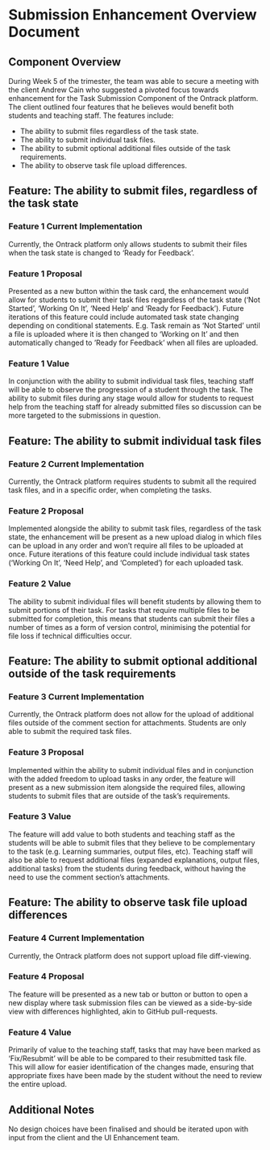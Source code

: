 # Submission Enhancement Overview Document

## Component Overview

During Week 5 of the trimester, the team was able to secure a meeting with the client Andrew Cain
who suggested a pivoted focus towards enhancement for the Task Submission Component of the Ontrack
platform. The client outlined four features that he believes would benefit both students and
teaching staff. The features include:

- The ability to submit files regardless of the task state.
- The ability to submit individual task files.
- The ability to submit optional additional files outside of the task requirements.
- The ability to observe task file upload differences.

## Feature: The ability to submit files, regardless of the task state

### Feature 1 Current Implementation

Currently, the Ontrack platform only allows students to submit their files when the task state is
changed to ‘Ready for Feedback’.

### Feature 1 Proposal

Presented as a new button within the task card, the enhancement would allow for students to submit
their task files regardless of the task state (‘Not Started’, ‘Working On It’, ‘Need Help’ and
‘Ready for Feedback’). Future iterations of this feature could include automated task state changing
depending on conditional statements. E.g. Task remain as ‘Not Started’ until a file is uploaded
where it is then changed to ‘Working on It’ and then automatically changed to ’Ready for Feedback’
when all files are uploaded.

### Feature 1 Value

In conjunction with the ability to submit individual task files, teaching staff will be able to
observe the progression of a student through the task. The ability to submit files during any stage
would allow for students to request help from the teaching staff for already submitted files so
discussion can be more targeted to the submissions in question.

## Feature: The ability to submit individual task files

### Feature 2 Current Implementation

Currently, the Ontrack platform requires students to submit all the required task files, and in a
specific order, when completing the tasks.

### Feature 2 Proposal

Implemented alongside the ability to submit task files, regardless of the task state, the
enhancement will be present as a new upload dialog in which files can be upload in any order and
won’t require all files to be uploaded at once. Future iterations of this feature could include
individual task states (‘Working On It’, ‘Need Help’, and ‘Completed’) for each uploaded task.

### Feature 2 Value

The ability to submit individual files will benefit students by allowing them to submit portions of
their task. For tasks that require multiple files to be submitted for completion, this means that
students can submit their files a number of times as a form of version control, minimising the
potential for file loss if technical difficulties occur.

## Feature: The ability to submit optional additional outside of the task requirements

### Feature 3 Current Implementation

Currently, the Ontrack platform does not allow for the upload of additional files outside of the
comment section for attachments. Students are only able to submit the required task files.

### Feature 3 Proposal

Implemented within the ability to submit individual files and in conjunction with the added freedom
to upload tasks in any order, the feature will present as a new submission item alongside the
required files, allowing students to submit files that are outside of the task’s requirements.

### Feature 3 Value

The feature will add value to both students and teaching staff as the students will be able to
submit files that they believe to be complementary to the task (e.g. Learning summaries, output
files, etc). Teaching staff will also be able to request additional files (expanded explanations,
output files, additional tasks) from the students during feedback, without having the need to use
the comment section’s attachments.

## Feature: The ability to observe task file upload differences

### Feature 4 Current Implementation

Currently, the Ontrack platform does not support upload file diff-viewing.

### Feature 4 Proposal

The feature will be presented as a new tab or button or button to open a new display where task
submission files can be viewed as a side-by-side view with differences highlighted, akin to GitHub
pull-requests.

### Feature 4 Value

Primarily of value to the teaching staff, tasks that may have been marked as ‘Fix/Resubmit’ will be
able to be compared to their resubmitted task file. This will allow for easier identification of the
changes made, ensuring that appropriate fixes have been made by the student without the need to
review the entire upload.

## Additional Notes

No design choices have been finalised and should be iterated upon with input from the client and the
UI Enhancement team.
